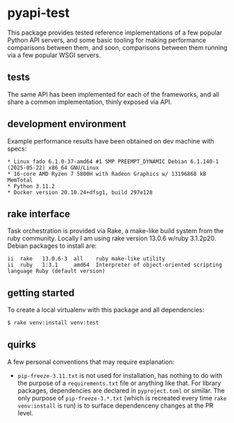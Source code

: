 # pyapi-test

This package provides tested reference implementations of a few popular Python
API servers, and some basic tooling for making performance comparisons between
them, and soon, comparisons between them running via a few popular WSGI servers.

## tests

The same API has been implemented for each of the frameworks, and all share a
common implementation, thinly exposed via API.

## development environment

Example performance results have been obtained on dev machine with specs:

    * Linux fado 6.1.0-37-amd64 #1 SMP PREEMPT_DYNAMIC Debian 6.1.140-1 (2025-05-22) x86_64 GNU/Linux
    * 16-core AMD Ryzen 7 5800H with Radeon Graphics w/ 13196868 kB MemTotal
    * Python 3.11.2
    * Docker version 20.10.24+dfsg1, build 297e128

## rake interface

Task orchestration is provided via Rake, a make-like build system from the
ruby community.  Locally I am using rake version 13.0.6 w/ruby 3.1.2p20.
Debian packages to install are:
```
ii  rake   13.0.6-3  all    ruby make-like utility
ii  ruby   1:3.1     amd64  Interpreter of object-oriented scripting language Ruby (default version)
```

## getting started

To create a local virtualenv with this package and all dependencies:
```sh
$ rake venv:install venv:test
```


## quirks

A few personal conventions that may require explanation:

  * `pip-freeze-3.11.txt` is not used for installation, has nothing to do with
    the purpose of a `requirements.txt` file or anything like that.  For
    library packages, dependencies are declared in `pyproject.toml` or similar.
    The only purpose of `pip-freeze-3.*.txt` (which is recreated every time
    `rake venv:install` is run) is to surface dependenceny changes at the PR level.



